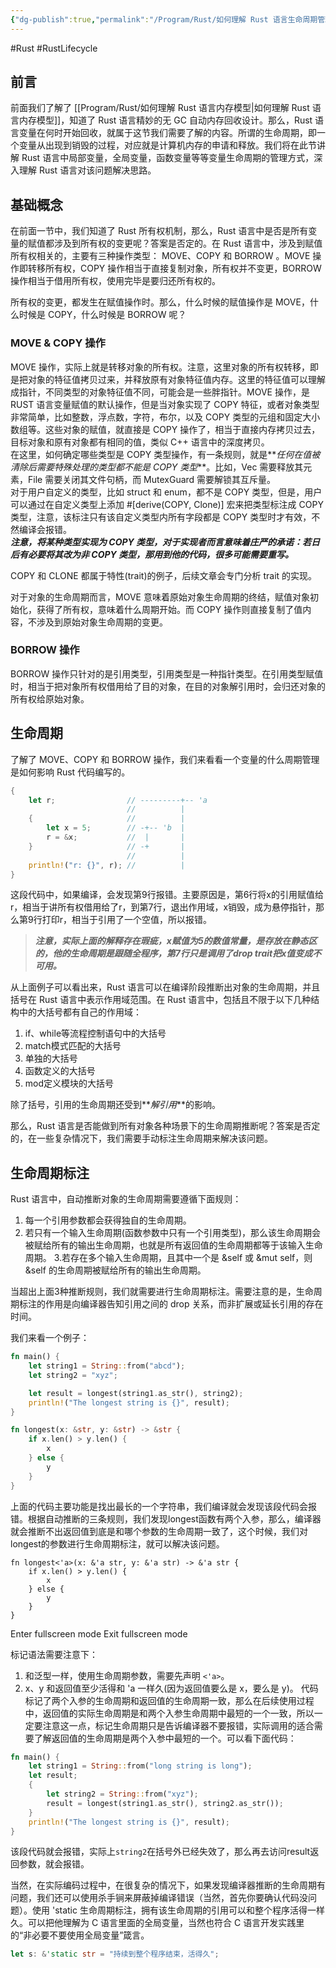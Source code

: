 ```yaml
---
{"dg-publish":true,"permalink":"/Program/Rust/如何理解 Rust 语言生命周期管理/","noteIcon":"","created":"2024-05-22T16:17:54.161+08:00"}
---
```


#Rust #RustLifecycle
## 前言

前面我们了解了 [[Program/Rust/如何理解 Rust 语言内存模型\|如何理解 Rust 语言内存模型]]，知道了 Rust 语言精妙的无 GC 自动内存回收设计。那么，Rust 语言变量在何时开始回收，就属于这节我们需要了解的内容。所谓的生命周期，即一个变量从出现到销毁的过程，对应就是计算机内存的申请和释放。我们将在此节讲解 Rust 语言中局部变量，全局变量，函数变量等等变量生命周期的管理方式，深入理解 Rust 语言对该问题解决思路。

## 基础概念

在前面一节中，我们知道了 Rust 所有权机制，那么，Rust 语言中是否是所有变量的赋值都涉及到所有权的变更呢？答案是否定的。在 Rust 语言中，涉及到赋值所有权相关的，主要有三种操作类型： MOVE、COPY 和 BORROW 。MOVE 操作即转移所有权，COPY 操作相当于直接复制对象，所有权并不变更，BORROW 操作相当于借用所有权，使用完毕是要归还所有权的。

所有权的变更，都发生在赋值操作时。那么，什么时候的赋值操作是 MOVE，什么时候是 COPY，什么时候是 BORROW 呢？

### [](#move-amp-copy-%E6%93%8D%E4%BD%9C)MOVE & COPY 操作

MOVE 操作，实际上就是转移对象的所有权。注意，这里对象的所有权转移，即是把对象的特征值拷贝过来，并释放原有对象特征值内存。这里的特征值可以理解成指针，不同类型的对象特征值不同，可能会是一些胖指针。MOVE 操作，是 RUST 语言变量赋值的默认操作，但是当对象实现了 COPY 特征，或者对象类型非常简单，比如整数，浮点数，字符，布尔，以及 COPY 类型的元组和固定大小数组等。这些对象的赋值，就直接是 COPY 操作了，相当于直接内存拷贝过去，目标对象和原有对象都有相同的值，类似 C++ 语言中的深度拷贝。  
在这里，如何确定哪些类型是 COPY 类型操作，有一条规则，就是**_任何在值被清除后需要特殊处理的类型都不能是 COPY 类型_**。比如，Vec 需要释放其元素，File 需要关闭其文件句柄，而 MutexGuard 需要解锁其互斥量。  
对于用户自定义的类型，比如 struct 和 enum，都不是 COPY 类型，但是，用户可以通过在自定义类型上添加 #\[derive(COPY, Clone)\] 宏来把类型标注成 COPY 类型，注意，该标注只有该自定义类型内所有字段都是 COPY 类型时才有效，不然编译会报错。  
**_注意，将某种类型实现为 COPY 类型，对于实现者而言意味着庄严的承诺：若日后有必要将其改为非 COPY 类型，那用到他的代码，很多可能需要重写。_**

COPY 和 CLONE 都属于特性(trait)的例子，后续文章会专门分析 trait 的实现。

对于对象的生命周期而言，MOVE 意味着原始对象生命周期的终结，赋值对象初始化，获得了所有权，意味着什么周期开始。而 COPY 操作则直接复制了值内容，不涉及到原始对象生命周期的变更。

### [](#borrow-%E6%93%8D%E4%BD%9C)BORROW 操作

BORROW 操作只针对的是引用类型，引用类型是一种指针类型。在引用类型赋值时，相当于把对象所有权借用给了目的对象，在目的对象解引用时，会归还对象的所有权给原始对象。

## 生命周期


了解了 MOVE、COPY 和 BORROW 操作，我们来看看一个变量的什么周期管理是如何影响 Rust 代码编写的。  

```rust
{
    let r;                // ---------+-- 'a
                          //          |
    {                     //          |
        let x = 5;        // -+-- 'b  |
        r = &x;           //  |       |
    }                     // -+       |
                          //          |
    println!("r: {}", r); //          |
} 
```


这段代码中，如果编译，会发现第9行报错。主要原因是，第6行将x的引用赋值给r，相当于讲所有权借用给了r，到第7行，退出作用域，x销毁，成为悬停指针，那么第9行打印r，相当于引用了一个空值，所以报错。

> **_注意，实际上面的解释存在瑕疵，x赋值为5的数值常量，是存放在静态区的，他的生命周期是跟随全程序，第7行只是调用了drop trait把x值变成不可用。_**

从上面例子可以看出来，Rust 语言可以在编译阶段推断出对象的生命周期，并且括号在 Rust 语言中表示作用域范围。在 Rust 语言中，包括且不限于以下几种结构中的大括号都有自己的作用域：

1.  if、while等流程控制语句中的大括号
2.  match模式匹配的大括号
3.  单独的大括号
4.  函数定义的大括号
5.  mod定义模块的大括号

除了括号，引用的生命周期还受到**_解引用_**的影响。

那么，Rust 语言是否能做到所有对象各种场景下的生命周期推断呢？答案是否定的，在一些复杂情况下，我们需要手动标注生命周期来解决该问题。

## 生命周期标注

Rust 语言中，自动推断对象的生命周期需要遵循下面规则：

1.  每一个引用参数都会获得独自的生命周期。
2.  若只有一个输入生命周期(函数参数中只有一个引用类型)，那么该生命周期会被赋给所有的输出生命周期，也就是所有返回值的生命周期都等于该输入生命周期。 3.若存在多个输入生命周期，且其中一个是 &self 或 &mut self，则 &self 的生命周期被赋给所有的输出生命周期。

当超出上面3种推断规则，我们就需要进行生命周期标注。需要注意的是，生命周期标注的作用是向编译器告知引用之间的 drop 关系，而非扩展或延长引用的存在时间。

我们来看一个例子：  

```rust
fn main() {
    let string1 = String::from("abcd");
    let string2 = "xyz";

    let result = longest(string1.as_str(), string2);
    println!("The longest string is {}", result);
}

fn longest(x: &str, y: &str) -> &str {
    if x.len() > y.len() {
        x
    } else {
        y
    }
} 
```


上面的代码主要功能是找出最长的一个字符串，我们编译就会发现该段代码会报错。根据自动推断的三条规则，我们发现longest函数有两个入参，那么，编译器就会推断不出返回值到底是和哪个参数的生命周期一致了，这个时候，我们对longest的参数进行生命周期标注，就可以解决该问题。  

```
fn longest<'a>(x: &'a str, y: &'a str) -> &'a str {
    if x.len() > y.len() {
        x
    } else {
        y
    }
} 
```

Enter fullscreen mode Exit fullscreen mode

标记语法需要注意下：

1.  和泛型一样，使用生命周期参数，需要先声明 `<'a>`。
2.  x、y 和返回值至少活得和 'a 一样久(因为返回值要么是 x，要么是 y)。 代码标记了两个入参的生命周期和返回值的生命周期一致，那么在后续使用过程中，返回值的实际生命周期是和两个入参生命周期中最短的一个一致，所以一定要注意这一点，标记生命周期只是告诉编译器不要报错，实际调用的适合需要了解返回值的生命周期是两个入参中最短的一个。可以看下面代码：

```rust
fn main() {
    let string1 = String::from("long string is long");
    let result;
    {
        let string2 = String::from("xyz");
        result = longest(string1.as_str(), string2.as_str());
    }
    println!("The longest string is {}", result);
} 
```


该段代码就会报错，实际上`string2`在括号外已经失效了，那么再去访问result返回参数，就会报错。

当然，在实际编码过程中，在很复杂的情况下，如果发现编译器推断的生命周期有问题，我们还可以使用杀手锏来屏蔽掉编译错误（当然，首先你要确认代码没问题）。使用 'static 生命周期标注，拥有该生命周期的引用可以和整个程序活得一样久。可以把他理解为 C 语言里面的全局变量，当然也符合 C 语言开发实践里的“非必要不要使用全局变量”箴言。  

```rust
let s: &'static str = "持续到整个程序结束，活得久"; 
```